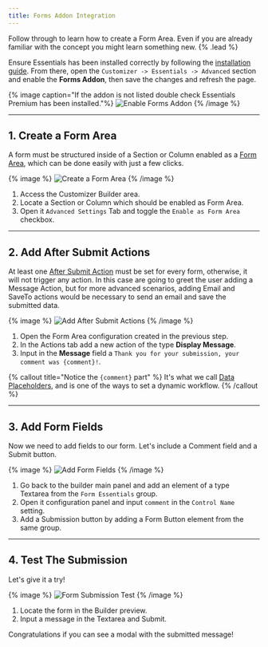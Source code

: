 ```yaml
---
title: Forms Addon Integration
---
```


Follow through to learn how to create a Form Area. Even if you are already familiar with the concept you might learn something new. {% .lead %}

Ensure Essentials has been installed correctly by following the [installation guide](/essentials-for-yootheme-pro/integration#installation). From there, open the `Customizer -> Essentials -> Advanced` section and enable the **Forms Addon**, then save the changes and refresh the page.

{% image caption="If the addon is not listed double check Essentials Premium has been installed."%}
![Enable Forms Addon](/assets/ytp/forms/integration/enable-addon.gif)
{% /image %}

---

## 1. Create a Form Area

A form must be structured inside of a Section or Column enabled as a [Form Area](../form-area), which can be done easily with just a few clicks.

{% image %}
![Create a Form Area](/assets/ytp/forms/integration/create-form-area.gif)
{% /image %}

1. Access the Customizer Builder area.
1. Locate a Section or Column which should be enabled as Form Area.
1. Open it `Advanced Settings` Tab and toggle the `Enable as Form Area` checkbox.

---

## 2. Add After Submit Actions

At least one [After Submit Action](../after-submit-actions) must be set for every form, otherwise, it will not trigger any action. In this case are going to greet the user adding a Message Action, but for more advanced scenarios, adding Email and SaveTo actions would be necessary to send an email and save the submitted data.

{% image %}
![Add After Submit Actions](/assets/ytp/forms/integration/add-form-actions.gif)
{% /image %}

1. Open the Form Area configuration created in the previous step.
1. In the Actions tab add a new action of the type **Display Message**.
1. Input in the **Message** field a `Thank you for your submission, your comment was {comment}!`.

{% callout title="Notice the `{comment}` part" %}
It's what we call [Data Placeholders](../dynamic#data-placeholders), and is one of the ways to set a dynamic workflow.
{% /callout %}

---

## 3. Add Form Fields

Now we need to add fields to our form. Let's include a Comment field and a Submit button.

{% image %}
![Add Form Fields](/assets/ytp/forms/integration/add-form-fields.gif)
{% /image %}

1. Go back to the builder main panel and add an element of a type Textarea from the `Form Essentials` group.
1. Open it configuration panel and input `comment` in the `Control Name` setting.
1. Add a Submission button by adding a Form Button element from the same group.

---

## 4. Test The Submission

Let's give it a try!

{% image %}
![Form Submission Test](/assets/ytp/forms/integration/submission-test.webp)
{% /image %}

1. Locate the form in the Builder preview.
1. Input a message in the Textarea and Submit.

Congratulations if you can see a modal with the submitted message!
